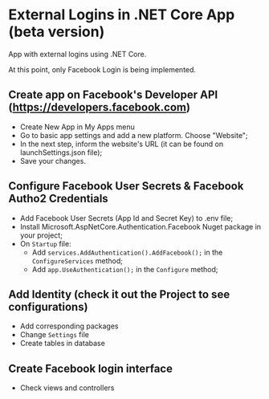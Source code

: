 # External Logins in .NET Core App (beta version)
App with external logins using .NET Core.

At this point, only Facebook Login is being implemented.

## Create app on Facebook's Developer API (https://developers.facebook.com)
- Create New App in My Apps menu
- Go to basic app settings and add a new platform. Choose "Website";
- In the next step, inform the website's URL (it can be found on launchSettings.json file);
- Save your changes.

## Configure Facebook User Secrets & Facebook Autho2 Credentials
- Add Facebook User Secrets (App Id and Secret Key) to .env file;
- Install Microsoft.AspNetCore.Authentication.Facebook Nuget package in your project;
- On ```Startup``` file:
    -  Add ```services.AddAuthentication().AddFacebook();``` in the ```ConfigureServices``` method;
    - Add ```app.UseAuthentication();``` in the ```Configure``` method;

## Add Identity (check it out the Project to see configurations)
- Add corresponding packages
- Change ```Settings``` file
- Create tables in database

## Create Facebook login interface
- Check views and controllers
